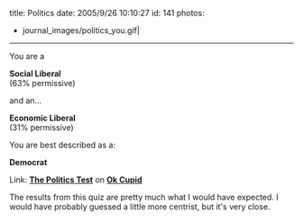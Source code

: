 title: Politics
date: 2005/9/26 10:10:27
id: 141
photos:
- journal_images/politics_you.gif|
---
You are a

**Social Liberal**  
(63% permissive)  

and an...

**Economic Liberal**  
(31% permissive)  

You are best described as a:  

**Democrat**

Link: [**The Politics Test**](http://www.okcupid.com/politics) on [**Ok Cupid**](http://www.okcupid.com)

The results from this quiz are pretty much what I would have expected. I would have probably guessed a little more centrist, but it's very close.
